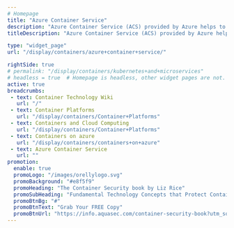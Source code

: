 ```yaml
---
# Homepage
title: "Azure Container Service"
description: "Azure Container Service (ACS) provided by Azure helps to simplify the management of Docker clusters for running containerized applications. ACS supports 3 Orchestrators: DC/OS with Marathon, Docker Swarm, and Kubernetes. This page gathers resources about how to deploy an orchestrator cluster in Azure Container Service."
titleDescription: "Azure Container Service (ACS) provided by Azure helps to simplify the management of <a href='/display/containers/Docker+Containers'>Docker</a> clusters for running containerized applications. ACS supports 3 Orchestrators: DC/OS with Marathon, <a href='/display/containers/Docker+Swarm+101'>Docker Swarm</a>, and <a href='/display/containers/Kubernetes+Cluster'>Kubernetes</a>. This page gathers resources about how to deploy an orchestrator cluster in Azure Container Service." 

type: "widget_page"
url: "/display/containers/azure+container+service/" 

rightSide: true 
# permalink: "/display/containers/kubernetes+and+microservices"
# headless = true  # Homepage is headless, other widget pages are not.
active: true
breadcrumbs:
 - text: Container Technology Wiki
   url: "/"
 - text: Container Platforms
   url: "/display/containers/Container+Platforms"
 - text: Containers and Cloud Computing
   url: "/display/containers/Container+Platforms"
 - text: Containers on azure
   url: "/display/containers/containers+on+azure"
 - text: Azure Container Service
   url: ""
promotion:
  enable: true
  promoLogo: "/images/orellylogo.svg"
  promoBackground: "#e8f5f9"
  promoHeading: "The Container Security book by Liz Rice"
  promoSubHeading: "Fundamental Technology Concepts that Protect Containerized Applications"
  promoBtnBg: "#"
  promoBtnText: "Grab Your FREE Copy"
  promoBtnUrl: "https://info.aquasec.com/container-security-book?utm_source=wiki"
---
```


